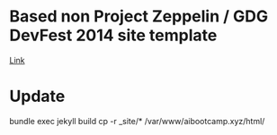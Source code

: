 # Based non Project Zeppelin / GDG DevFest 2014 site template

[Link](https://github.com/gdg-x/zeppelin)

# Update

bundle exec jekyll build 
cp -r _site/* /var/www/aibootcamp.xyz/html/
<!-- sudo nginx -s reload -->